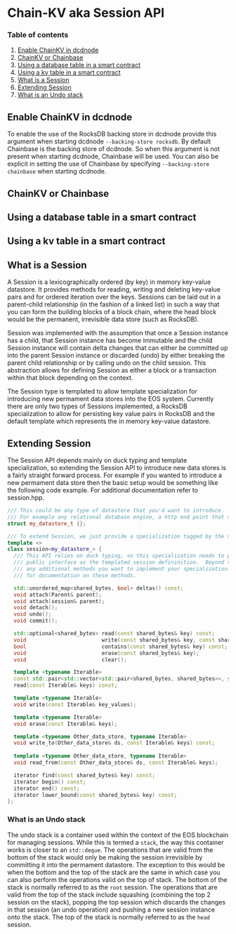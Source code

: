 # Chain-KV aka Session API

### Table of contents
1. [Enable ChainKV in dcdnode](#enable-chainkv-in-dcdnode)
2. [ChainKV or Chainbase](#chainkv-or-chainbase)
3. [Using a database table in a smart contract](#using-a-database-table-in-a-smart-contract)
4. [Using a kv table in a smart contract](#using-a-kv-table-in-a-smart-contract)
5. [What is a Session](#what-is-a-session)
6. [Extending Session](#extending-session)
7. [What is an Undo stack](#what-is-an-undo-stack)

## Enable ChainKV in dcdnode

To enable the use of the RocksDB backing store in dcdnode provide this argument when starting dcdnode `--backing-store rocksdb`.
By default Chainbase is the backing store of dcdnode.  So when this argument is not present when starting dcdnode, Chainbase will be used. You can also
be explicit in setting the use of Chainbase by specifying `--backing-store chainbase` when starting dcdnode.

## ChainKV or Chainbase


## Using a database table in a smart contract


## Using a kv table in a smart contract


## What is a Session

A Session is a lexicographically ordered (by key) in memory key-value datastore.  It provides methods for reading, writing and deleting key-value pairs and for ordered iteration over the keys.  Sessions can be laid out in a parent-child relationship (in the fashion of a linked list) in such a way that you can form the building blocks of a block chain, where the head block would be the permanent, irrevisible data store (such as RocksDB).  

Session was implemented with the assumption that once a Session instance has a child, that Session instance has become immutable and the child Session instance will contain delta changes that can either be committed up into the parent Session instance or discarded (undo) by either breaking the parent child relationship or by calling undo on the child session.  This abstraction allows for defining Session as either a block or a transaction within that block depending on the context.

The Session type is templated to allow template specialization for introducing new permament data stores into the EOS system.  Currently there are only two types of Sessions implemented, a RocksDB specialization to allow for persisting key value pairs in RocksDB and the default template which represents the in memory key-value datastore.

## Extending Session

The Session API depends mainly on duck typing and template specialization, so extending the Session API to introduce new data stores is a fairly straight forward process.  For example if you wanted to introduce a new permament data store then the basic setup would be something like the following code example.  For additional documentation refer to session.hpp.

```cpp
/// This could be any type of datastore that you'd want to introduce.
/// For example any relational database engine, a http end point that streams data to another server, etc...
struct my_datastore_t {};

/// To extend Session, we just provide a specialization tagged by the struct above.
template <>
class session<my_datastore_> {
  /// This API relies on duck typing, so this specialization needs to provide at least the same
  /// public interface as the templated session defininition.  Beyond that, you can provide
  /// any additional methods you want to implement your specialization.  Refer to session.hpp
  /// for documentation on these methods.

  std::unordered_map<shared_bytes, bool> deltas() const;
  void attach(Parent& parent);
  void attach(session& parent);
  void detach();
  void undo();
  void commit();

  std::optional<shared_bytes> read(const shared_bytes& key) const;
  void                        write(const shared_bytes& key, const shared_bytes& value);
  bool                        contains(const shared_bytes& key) const;
  void                        erase(const shared_bytes& key);
  void                        clear();

  template <typename Iterable>
  const std::pair<std::vector<std::pair<shared_bytes, shared_bytes>>, std::unordered_set<shared_bytes>>
  read(const Iterable& keys) const;

  template <typename Iterable>
  void write(const Iterable& key_values);

  template <typename Iterable>
  void erase(const Iterable& keys);

  template <typename Other_data_store, typename Iterable>
  void write_to(Other_data_store& ds, const Iterable& keys) const;
  
  template <typename Other_data_store, typename Iterable>
  void read_from(const Other_data_store& ds, const Iterable& keys);

  iterator find(const shared_bytes& key) const;
  iterator begin() const;
  iterator end() const;
  iterator lower_bound(const shared_bytes& key) const;
};
```

### What is an Undo stack

The undo stack is a container used within the context of the EOS blockchain for managing sessions.  While this is termed a `stack`, the way this container works is closer to an `std::deque`.  The operations that are valid from the bottom of the stack would only be making the session irrevisible by committing it into the permament datastore.  The exception to this would be when the bottom and the top of the stack are the same in which case you can also perform the operations valid on the top of stack. The bottom of the stack is normally referred to as the `root` session. The operations that are valid from the top of the stack include squashing (combining the top 2 session on the stack), popping the top session which discards the changes in that session (an undo operation) and pushing a new session instance onto the stack.  The top of the stack is normally referred to as the `head` session.
